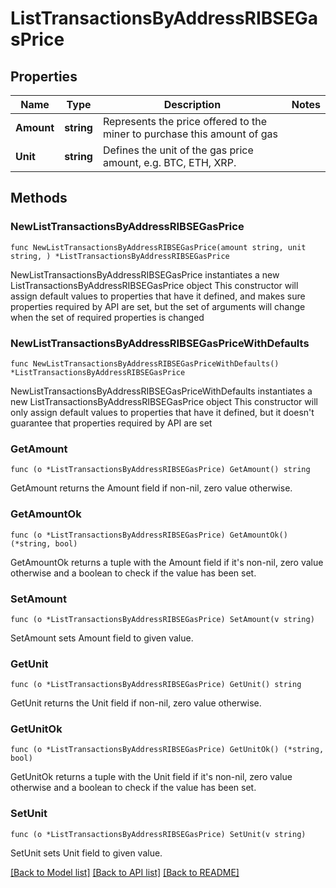 # ListTransactionsByAddressRIBSEGasPrice

## Properties

Name | Type | Description | Notes
------------ | ------------- | ------------- | -------------
**Amount** | **string** | Represents the price offered to the miner to purchase this amount of gas | 
**Unit** | **string** | Defines the unit of the gas price amount, e.g. BTC, ETH, XRP. | 

## Methods

### NewListTransactionsByAddressRIBSEGasPrice

`func NewListTransactionsByAddressRIBSEGasPrice(amount string, unit string, ) *ListTransactionsByAddressRIBSEGasPrice`

NewListTransactionsByAddressRIBSEGasPrice instantiates a new ListTransactionsByAddressRIBSEGasPrice object
This constructor will assign default values to properties that have it defined,
and makes sure properties required by API are set, but the set of arguments
will change when the set of required properties is changed

### NewListTransactionsByAddressRIBSEGasPriceWithDefaults

`func NewListTransactionsByAddressRIBSEGasPriceWithDefaults() *ListTransactionsByAddressRIBSEGasPrice`

NewListTransactionsByAddressRIBSEGasPriceWithDefaults instantiates a new ListTransactionsByAddressRIBSEGasPrice object
This constructor will only assign default values to properties that have it defined,
but it doesn't guarantee that properties required by API are set

### GetAmount

`func (o *ListTransactionsByAddressRIBSEGasPrice) GetAmount() string`

GetAmount returns the Amount field if non-nil, zero value otherwise.

### GetAmountOk

`func (o *ListTransactionsByAddressRIBSEGasPrice) GetAmountOk() (*string, bool)`

GetAmountOk returns a tuple with the Amount field if it's non-nil, zero value otherwise
and a boolean to check if the value has been set.

### SetAmount

`func (o *ListTransactionsByAddressRIBSEGasPrice) SetAmount(v string)`

SetAmount sets Amount field to given value.


### GetUnit

`func (o *ListTransactionsByAddressRIBSEGasPrice) GetUnit() string`

GetUnit returns the Unit field if non-nil, zero value otherwise.

### GetUnitOk

`func (o *ListTransactionsByAddressRIBSEGasPrice) GetUnitOk() (*string, bool)`

GetUnitOk returns a tuple with the Unit field if it's non-nil, zero value otherwise
and a boolean to check if the value has been set.

### SetUnit

`func (o *ListTransactionsByAddressRIBSEGasPrice) SetUnit(v string)`

SetUnit sets Unit field to given value.



[[Back to Model list]](../README.md#documentation-for-models) [[Back to API list]](../README.md#documentation-for-api-endpoints) [[Back to README]](../README.md)


